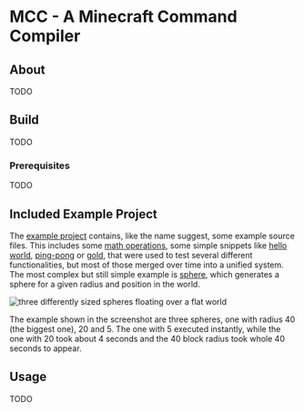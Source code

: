 # MCC - A Minecraft Command Compiler

## About

TODO

## Build

TODO

### Prerequisites

TODO

## Included Example Project

The [example project](example) contains, like the name suggest, some example source files. This includes
some [math operations](example/src/math.mcc), some simple snippets
like [hello world](example/src/hello.mcc), [ping-pong](example/src/ping.mcc) or [gold](example/src/gold.mcc), that
were used to test several different functionalities, but most of those merged over time into a unified system. The most
complex but still simple example is [sphere](example/src/sphere.mcc), which generates a sphere for a given radius and
position in the world.

![three differently sized spheres floating over a flat world](docs/spheres.png)

The example shown in the screenshot are three spheres, one with radius 40 (the biggest one), 20 and 5. The one with 5
executed instantly, while the one with 20 took about 4 seconds and the 40 block radius took whole 40 seconds to appear.

## Usage

TODO
